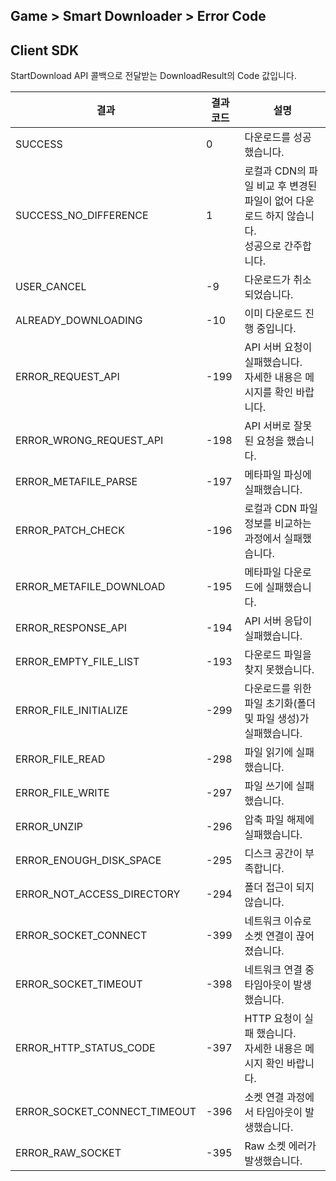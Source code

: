 ## Game > Smart Downloader > Error Code

## Client SDK

StartDownload API 콜백으로 전달받는 DownloadResult의 Code 값입니다.

| 결과 | 결과 코드 | 설명 |
|--------|-------|-------|
| SUCCESS | 0 | 다운로드를 성공했습니다. |
| SUCCESS_NO_DIFFERENCE | 1 | 로컬과 CDN의 파일 비교 후 변경된 파일이 없어 다운로드 하지 않습니다.<br>성공으로 간주합니다. |
| USER_CANCEL | -9 | 다운로드가 취소되었습니다. |
| ALREADY_DOWNLOADING | -10 | 이미 다운로드 진행 중입니다. |
| ERROR_REQUEST_API | -199 | API 서버 요청이 실패했습니다.<br>자세한 내용은 메시지를 확인 바랍니다. |
| ERROR_WRONG_REQUEST_API | -198 | API 서버로 잘못된 요청을 했습니다. |
| ERROR_METAFILE_PARSE | -197 | 메타파일 파싱에 실패했습니다. |
| ERROR_PATCH_CHECK | -196 | 로컬과 CDN 파일 정보를 비교하는 과정에서 실패했습니다. |
| ERROR_METAFILE_DOWNLOAD | -195 | 메타파일 다운로드에 실패했습니다. |
| ERROR_RESPONSE_API | -194 | API 서버 응답이 실패했습니다. |
| ERROR_EMPTY_FILE_LIST | -193 | 다운로드 파일을 찾지 못했습니다. |
| ERROR_FILE_INITIALIZE | -299 | 다운로드를 위한 파일 초기화(폴더 및 파일 생성)가 실패했습니다. |
| ERROR_FILE_READ | -298 | 파일 읽기에 실패했습니다. |
| ERROR_FILE_WRITE | -297 | 파일 쓰기에 실패했습니다. |
| ERROR_UNZIP | -296 | 압축 파일 해제에 실패했습니다. |
| ERROR_ENOUGH_DISK_SPACE | -295 | 디스크 공간이 부족합니다. |
| ERROR_NOT_ACCESS_DIRECTORY | -294 | 폴더 접근이 되지 않습니다. |
| ERROR_SOCKET_CONNECT | -399 | 네트워크 이슈로 소켓 연결이 끊어졌습니다. |
| ERROR_SOCKET_TIMEOUT | -398 | 네트워크 연결 중 타임아웃이 발생했습니다. |
| ERROR_HTTP_STATUS_CODE | -397 | HTTP 요청이 실패 했습니다.<br>자세한 내용은 메시지 확인 바랍니다. |
| ERROR_SOCKET_CONNECT_TIMEOUT | -396 | 소켓 연결 과정에서 타임아웃이 발생했습니다. |
| ERROR_RAW_SOCKET | -395 | Raw 소켓 에러가 발생했습니다. |